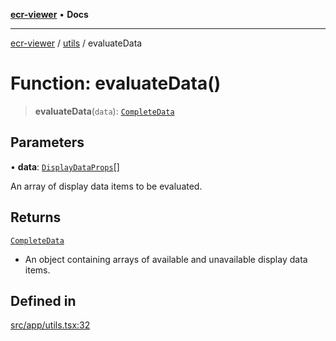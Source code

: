 [**ecr-viewer**](../../README.md) • **Docs**

***

[ecr-viewer](../../README.md) / [utils](../README.md) / evaluateData

# Function: evaluateData()

> **evaluateData**(`data`): [`CompleteData`](../interfaces/CompleteData.md)

## Parameters

• **data**: [`DisplayDataProps`](../../DataDisplay/interfaces/DisplayDataProps.md)[]

An array of display data items to be evaluated.

## Returns

[`CompleteData`](../interfaces/CompleteData.md)

- An object containing arrays of available and unavailable display data items.

## Defined in

[src/app/utils.tsx:32](https://github.com/CDCgov/phdi/blob/fa63a85e5b4651bdfc0d25ecc23a67e11fbcba18/containers/ecr-viewer/src/app/utils.tsx#L32)
